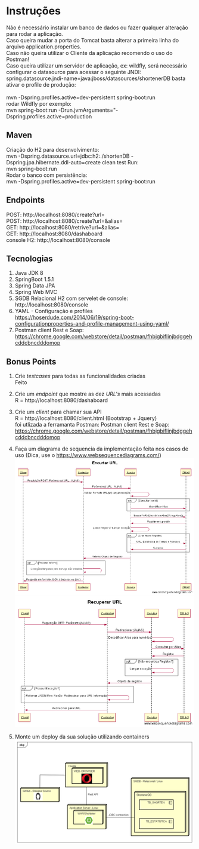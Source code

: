 # Instruções
Não é necessário instalar um banco de dados ou fazer qualquer alteração para rodar a aplicação.
<br>
Caso queira mudar a porta do Tomcat basta alterar a primeira linha do arquivo application.properties.
<br>
Caso não queira utilizar o Cliente da aplicação recomendo o uso do Postman!
<br>
Caso queira utilizar um servidor de aplicação, ex: wildfly, será necessário configurar o datasource para acessar o seguinte JNDI:
<br>
spring.datasource.jndi-name=java:jboss/datasources/shortenerDB basta ativar o profile de produção:
<br>                        
mvn -Dspring.profiles.active=dev-persistent spring-boot:run <br>
rodar Wildfly por exemplo:<br>
mvn spring-boot:run -Drun.jvmArguments="-Dspring.profiles.active=production


## Maven 
Criação do  H2 para desenvolvimento:
<br>
mvn -Dspring.datasource.url=jdbc:h2:./shortenDB -Dspring.jpa.hibernate.ddl-auto=create clean test
Run: <br>
mvn spring-boot:run
<br>
Rodar o banco com persistência:
<br>
mvn -Dspring.profiles.active=dev-persistent spring-boot:run

## Endpoints
POST: http://localhost:8080/create?url= <br>
POST: http://localhost:8080/create?url=&alias= <br>
GET: http://localhost:8080/retrive?url=&alias= <br>
GET: http://localhost:8080/dashaboard <br>
console H2: http://localhost:8080/console


## Tecnologias 
1. Java JDK 8
2. SpringBoot 1.5.1
3. Spring Data JPA
4. Spring Web MVC
5. SGDB Relacional H2 com servelet de console: http://localhost:8080/console 
6. YAML - Configuração e profiles https://hoserdude.com/2014/06/19/spring-boot-configurationproperties-and-profile-management-using-yaml/
7. Postman client Rest e Soap: https://chrome.google.com/webstore/detail/postman/fhbjgbiflinjbdggehcddcbncdddomop



## Bonus Points

1. Crie *testcases* para todas as funcionalidades criadas<br>
   Feito
2. Crie um *endpoint* que mostre as dez *URL's* mais acessadas <br>R = http://localhost:8080/dashaboard

3. Crie um *client* para chamar sua API <br> 
R =  http://localhost:8080/client.html (Bootstrap + Jquery)<br>
foi utlizada a ferramanta Postman: Postman client Rest e Soap:  https://chrome.google.com/webstore/detail/postman/fhbjgbiflinjbdggehcddcbncdddomop

4. Faça um diagrama de sequencia da implementação feita nos casos de uso (Dica, use o https://www.websequencediagrams.com/)
  ![Short URL](https://github.com/newbare/hire.me/blob/master/Shortener/src/main/resources/docs/Shorten.png)
  ![Retrive URL](https://github.com/newbare/hire.me/blob/master/Shortener/src/main/resources/docs/recuperar.png)
  
5. Monte um deploy da sua solução utilizando containers 
 ![Deploy URL](https://github.com/newbare/hire.me/blob/master/Shortener/src/main/resources/docs/Deployment%20Shortener%20API.png)
